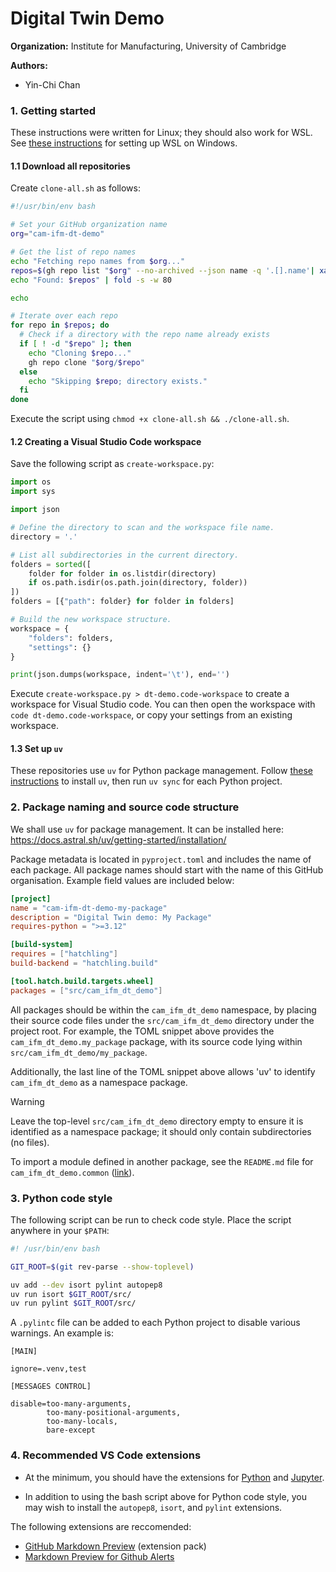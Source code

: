 # Digital Twin Demo

**Organization:** Institute for Manufacturing, University of Cambridge

**Authors:**
  - Yin-Chi Chan

### 1. Getting started

These instructions were written for Linux; they should also work for WSL. See [these instructions](https://learn.microsoft.com/en-us/windows/wsl/install) for setting up WSL on Windows.

#### 1.1 Download all repositories

Create `clone-all.sh` as follows:

```bash
#!/usr/bin/env bash

# Set your GitHub organization name
org="cam-ifm-dt-demo"

# Get the list of repo names
echo "Fetching repo names from $org..."
repos=$(gh repo list "$org" --no-archived --json name -q '.[].name'| xargs echo)
echo "Found: $repos" | fold -s -w 80

echo

# Iterate over each repo
for repo in $repos; do
  # Check if a directory with the repo name already exists
  if [ ! -d "$repo" ]; then
    echo "Cloning $repo..."
    gh repo clone "$org/$repo"
  else
    echo "Skipping $repo; directory exists."
  fi
done
```

Execute the script using `chmod +x clone-all.sh && ./clone-all.sh`.

#### 1.2 Creating a Visual Studio Code workspace

Save the following script as `create-workspace.py`:

```py
import os
import sys

import json

# Define the directory to scan and the workspace file name.
directory = '.'

# List all subdirectories in the current directory.
folders = sorted([
    folder for folder in os.listdir(directory)
    if os.path.isdir(os.path.join(directory, folder))
])
folders = [{"path": folder} for folder in folders]

# Build the new workspace structure.
workspace = {
    "folders": folders,
    "settings": {}
}

print(json.dumps(workspace, indent='\t'), end='')
```

Execute `create-workspace.py > dt-demo.code-workspace` to create a workspace for Visual Studio code.  You can then open the workspace with `code dt-demo.code-workspace`, or copy your settings from an existing workspace.

#### 1.3 Set up `uv`

These repositories use `uv` for Python package management. Follow [these instructions](https://docs.astral.sh/uv/getting-started/installation/) to install `uv`, then run `uv sync` for each Python project.

### 2. Package naming and source code structure

We shall use `uv` for package management.  It can be installed here: <https://docs.astral.sh/uv/getting-started/installation/>

Package metadata is located in `pyproject.toml` and includes the name of each package. All package names should start with the name of this GitHub organisation. Example field values are included below:

```toml
[project]
name = "cam-ifm-dt-demo-my-package"
description = "Digital Twin demo: My Package"
requires-python = ">=3.12"

[build-system]
requires = ["hatchling"]
build-backend = "hatchling.build"

[tool.hatch.build.targets.wheel]
packages = ["src/cam_ifm_dt_demo"]
```

All packages should be within the `cam_ifm_dt_demo` namespace, by placing their source code files under the `src/cam_ifm_dt_demo` directory under the project root.  For example, the TOML snippet above provides the `cam_ifm_dt_demo.my_package` package, with its source code lying within `src/cam_ifm_dt_demo/my_package`.

Additionally, the last line of the TOML snippet above allows 'uv' to identify `cam_ifm_dt_demo` as a namespace package.

> [!warning]
> Leave the top-level `src/cam_ifm_dt_demo` directory empty to ensure it is identified as a namespace package; it should only contain subdirectories (no files).

To import a module defined in another package, see the `README.md` file for `cam_ifm_dt_demo.common` ([link](https://github.com/cam-ifm-dt-demo/common)).

### 3. Python code style

The following script can be run to check code style.  Place the script anywhere in your `$PATH`:

```bash
#! /usr/bin/env bash

GIT_ROOT=$(git rev-parse --show-toplevel)

uv add --dev isort pylint autopep8
uv run isort $GIT_ROOT/src/
uv run pylint $GIT_ROOT/src/
```

A `.pylintc` file can be added to each Python project to disable various warnings. An example is:

```
[MAIN]

ignore=.venv,test

[MESSAGES CONTROL]

disable=too-many-arguments,
        too-many-positional-arguments,
        too-many-locals,
        bare-except
```

### 4. Recommended VS Code extensions

- At the minimum, you should have the extensions for [Python](https://marketplace.visualstudio.com/items?itemName=ms-python.python) and [Jupyter](https://marketplace.visualstudio.com/items?itemName=ms-toolsai.jupyter).

- In addition to using the bash script above for Python code style, you may wish to install the `autopep8`, `isort`, and `pylint` extensions.

The following extensions are reccomended:

- [GitHub Markdown Preview](http://marketplace.visualstudio.com/items?itemName=bierner.github-markdown-preview) (extension pack)
- [Markdown Preview for Github Alerts](https://marketplace.visualstudio.com/items?itemName=yahyabatulu.vscode-markdown-alert)
